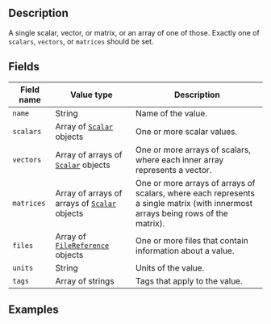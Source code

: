 ## Description

A single scalar, vector, or matrix, or an array of one of those. Exactly one of `scalars`, `vectors`, or `matrices` should be set.

## Fields

Field name | Value type | Description
-----------|------------|------------
`name` | String | Name of the value.
`scalars` | Array of [`Scalar`](!schema_definition/common/Scalar) objects | One or more scalar values.
`vectors` | Array of arrays of [`Scalar`](!schema_definition/common/Scalar) objects | One or more arrays of scalars, where each inner array represents a vector.
`matrices` | Array of arrays of arrays of [`Scalar`](!schema_definition/common/Scalar) objects | One or more arrays of arrays of scalars, where each represents a single matrix (with innermost arrays being rows of the matrix).
`files` | Array of [`FileReference`](!schema_definition/common/FileReference) objects | One or more files that contain information about a value.
`units` | String | Units of the value.
`tags` | Array of strings | Tags that apply to the value.

## Examples
